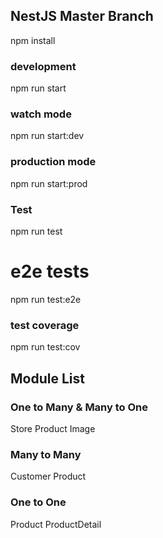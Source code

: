 
## NestJS Master Branch
npm install

### development
npm run start

### watch mode
npm run start:dev

### production mode
npm run start:prod

### Test
npm run test

# e2e tests
npm run test:e2e

### test coverage
npm run test:cov


## Module List


### One to Many & Many to One
Store
Product
Image

### Many to Many
Customer
Product

### One to One
Product
ProductDetail





